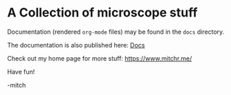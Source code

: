 # A Collection of microscope stuff

Documentation (rendered `org-mode` files) may be found in the `docs` directory.

The documentation is also published here: [Docs](https://richmit.github.io/microscope/leicaS8apo.html)

Check out my home page for more stuff: https://www.mitchr.me/

Have fun!

-mitch
